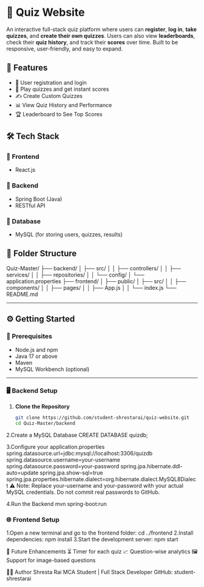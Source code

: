 # 🎯 Quiz Website

An interactive full-stack quiz platform where users can **register**, **log in**, **take quizzes**, and **create their own quizzes**. Users can also view **leaderboards**, check their **quiz history**, and track their **scores** over time. Built to be responsive, user-friendly, and easy to expand.
## 🚀 Features

- 👤 User registration and login  
- 🧠 Play quizzes and get instant scores
- ✍️ Create Custom Quizzes  
- 📊 View Quiz History and Performance  
- 🏆 Leaderboard to See Top Scores 
## 🛠️ Tech Stack

### 🔹 Frontend
- React.js  
### 🔹 Backend
- Spring Boot (Java)  
- RESTful API

### 🔹 Database
- MySQL (for storing users, quizzes, results)


## 📁 Folder Structure

Quiz-Master/
├── backend/
│ ├── src/
│ │ ├── controllers/
│ │ ├── services/
│ │ ├── repositories/
│ │ └── config/
│ └── application.properties
├── frontend/
│ ├── public/
│ ├── src/
│ │ ├── components/
│ │ ├── pages/
│ │ ├── App.js
│ │ └── index.js
└── README.md


---

## ⚙️ Getting Started

### 🧾 Prerequisites

- Node.js and npm  
- Java 17 or above  
- Maven    
- MySQL Workbench (optional)

---

### 🖥️ Backend Setup

1. **Clone the Repository**
   ```bash
   git clone https://github.com/student-shrestarai/quiz-website.git
   cd Quiz-Master/backend
   ```

2.Create a MySQL Database
CREATE DATABASE quizdb;

3.Configure your application.properties
spring.datasource.url=jdbc:mysql://localhost:3306/quizdb
spring.datasource.username=your-username
spring.datasource.password=your-password
spring.jpa.hibernate.ddl-auto=update
spring.jpa.show-sql=true
spring.jpa.properties.hibernate.dialect=org.hibernate.dialect.MySQL8Dialect
⚠️ Note: Replace your-username and your-password with your actual MySQL credentials. Do not commit real passwords to GitHub.

4.Run the Backend
mvn spring-boot:run

### 🌐 Frontend Setup
1.Open a new terminal and go to the frontend folder:
cd ../frontend
2.Install dependencies:
npm install
3.Start the development server:
npm start

🌟 Future Enhancements
⏳ Timer for each quiz
📈 Question-wise analytics
🖼️ Support for image-based questions

🙋‍♀️ Author
Shresta Rai
MCA Student | Full Stack Developer
GitHub: student-shrestarai

